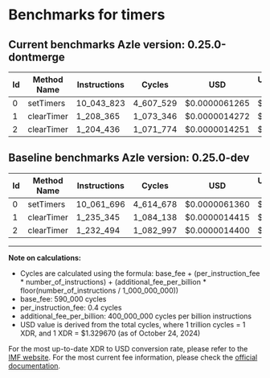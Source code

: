 # Benchmarks for timers

## Current benchmarks Azle version: 0.25.0-dontmerge

| Id  | Method Name | Instructions | Cycles    | USD           | USD/Million Calls | Change                             |
| --- | ----------- | ------------ | --------- | ------------- | ----------------- | ---------------------------------- |
| 0   | setTimers   | 10_043_823   | 4_607_529 | $0.0000061265 | $6.12             | <font color="green">-17_873</font> |
| 1   | clearTimer  | 1_208_365    | 1_073_346 | $0.0000014272 | $1.42             | <font color="green">-26_980</font> |
| 2   | clearTimer  | 1_204_436    | 1_071_774 | $0.0000014251 | $1.42             | <font color="green">-28_058</font> |

## Baseline benchmarks Azle version: 0.25.0-dev

| Id  | Method Name | Instructions | Cycles    | USD           | USD/Million Calls |
| --- | ----------- | ------------ | --------- | ------------- | ----------------- |
| 0   | setTimers   | 10_061_696   | 4_614_678 | $0.0000061360 | $6.13             |
| 1   | clearTimer  | 1_235_345    | 1_084_138 | $0.0000014415 | $1.44             |
| 2   | clearTimer  | 1_232_494    | 1_082_997 | $0.0000014400 | $1.44             |

---

**Note on calculations:**

- Cycles are calculated using the formula: base_fee + (per_instruction_fee \* number_of_instructions) + (additional_fee_per_billion \* floor(number_of_instructions / 1_000_000_000))
- base_fee: 590_000 cycles
- per_instruction_fee: 0.4 cycles
- additional_fee_per_billion: 400_000_000 cycles per billion instructions
- USD value is derived from the total cycles, where 1 trillion cycles = 1 XDR, and 1 XDR = $1.329670 (as of October 24, 2024)

For the most up-to-date XDR to USD conversion rate, please refer to the [IMF website](https://www.imf.org/external/np/fin/data/rms_sdrv.aspx).
For the most current fee information, please check the [official documentation](https://internetcomputer.org/docs/current/developer-docs/gas-cost#execution).
